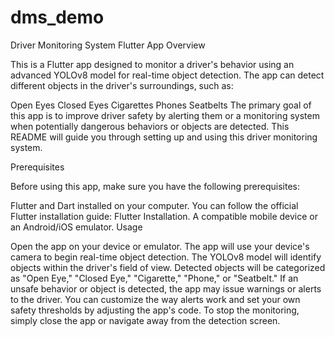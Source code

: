 # dms_demo

Driver Monitoring System Flutter App
Overview

This is a Flutter app designed to monitor a driver's behavior using an advanced YOLOv8 model for real-time object detection. The app can detect different objects in the driver's surroundings, such as:

Open Eyes
Closed Eyes
Cigarettes
Phones
Seatbelts
The primary goal of this app is to improve driver safety by alerting them or a monitoring system when potentially dangerous behaviors or objects are detected. This README will guide you through setting up and using this driver monitoring system.

Prerequisites

Before using this app, make sure you have the following prerequisites:

Flutter and Dart installed on your computer. You can follow the official Flutter installation guide: Flutter Installation.
A compatible mobile device or an Android/iOS emulator.
Usage

Open the app on your device or emulator.
The app will use your device's camera to begin real-time object detection.
The YOLOv8 model will identify objects within the driver's field of view.
Detected objects will be categorized as "Open Eye," "Closed Eye," "Cigarette," "Phone," or "Seatbelt."
If an unsafe behavior or object is detected, the app may issue warnings or alerts to the driver.
You can customize the way alerts work and set your own safety thresholds by adjusting the app's code.
To stop the monitoring, simply close the app or navigate away from the detection screen.